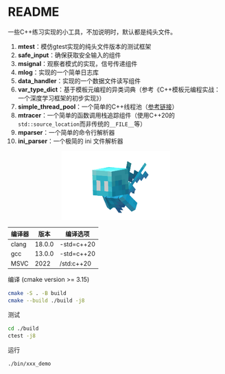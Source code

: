 # README


一些C++练习实现的小工具，不加说明时，默认都是纯头文件。

1. **mtest**：模仿gtest实现的纯头文件版本的测试框架
2. **safe_input**：确保获取安全输入的组件
3. **msignal**：观察者模式的实现，信号传递组件
4. **mlog**：实现的一个简单日志库
5. **data_handler**：实现的一个数据文件读写组件
6. **var_type_dict**：基于模板元编程的异类词典（参考《C++模板元编程实战：一个深度学习框架的初步实现》）
7. **simple_thread_pool**：一个简单的C++线程池（[参考链接](https://www.limerence2017.com/2023/09/17/concpp07/)）
8. **mtracer**：一个简单的函数调用栈追踪组件（使用C++20的`std::source_location`而非传统的`__FILE__`等）
9. **mparser**：一个简单的命令行解析器
10. **ini_parser**：一个极简的 ini 文件解析器

<div style="text-align: center;">
  <img src="https://raw.githubusercontent.com/fenglielie/notes_image/main/img/allay_fly.gif" style="width: 50%" title="Allay"/>
</div>




| 编译器 | 版本 | 编译选项 |
| ------ | ------- | -------------- |
| clang  | 18.0.0  | -std=c++20     |
| gcc    | 13.0.0  | -std=c++20     |
| MSVC   | 2022    | /std:c++20     |


编译 (cmake version >= 3.15)
```bash
cmake -S . -B build
cmake --build ./build -j8
```

测试
```bash
cd ./build
ctest -j8
```

运行
```bash
./bin/xxx_demo
```
